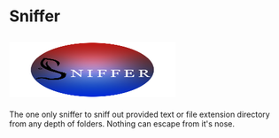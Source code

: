 # Sniffer
<h2><img src="https://github.com/leyuskckiran1510/Sniffer/blob/main/sniffer/sniffer.png" width="300" height="100"></h2>
The one only sniffer to sniff out provided text or file extension directory from any depth of folders. Nothing can escape from it's nose.
